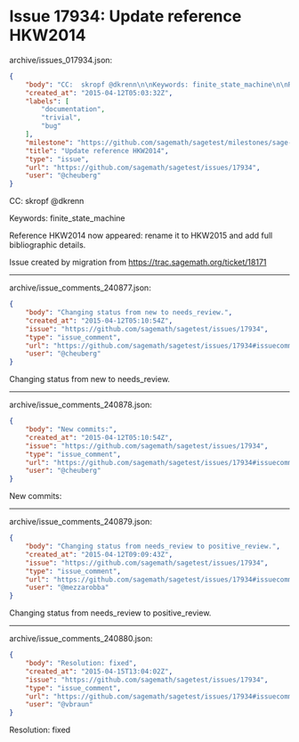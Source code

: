 # Issue 17934: Update reference HKW2014

archive/issues_017934.json:
```json
{
    "body": "CC:  skropf @dkrenn\n\nKeywords: finite_state_machine\n\nReference HKW2014 now appeared: rename it to HKW2015 and add full bibliographic details.\n\nIssue created by migration from https://trac.sagemath.org/ticket/18171\n\n",
    "created_at": "2015-04-12T05:03:32Z",
    "labels": [
        "documentation",
        "trivial",
        "bug"
    ],
    "milestone": "https://github.com/sagemath/sagetest/milestones/sage-6.6",
    "title": "Update reference HKW2014",
    "type": "issue",
    "url": "https://github.com/sagemath/sagetest/issues/17934",
    "user": "@cheuberg"
}
```
CC:  skropf @dkrenn

Keywords: finite_state_machine

Reference HKW2014 now appeared: rename it to HKW2015 and add full bibliographic details.

Issue created by migration from https://trac.sagemath.org/ticket/18171





---

archive/issue_comments_240877.json:
```json
{
    "body": "Changing status from new to needs_review.",
    "created_at": "2015-04-12T05:10:54Z",
    "issue": "https://github.com/sagemath/sagetest/issues/17934",
    "type": "issue_comment",
    "url": "https://github.com/sagemath/sagetest/issues/17934#issuecomment-240877",
    "user": "@cheuberg"
}
```

Changing status from new to needs_review.



---

archive/issue_comments_240878.json:
```json
{
    "body": "New commits:",
    "created_at": "2015-04-12T05:10:54Z",
    "issue": "https://github.com/sagemath/sagetest/issues/17934",
    "type": "issue_comment",
    "url": "https://github.com/sagemath/sagetest/issues/17934#issuecomment-240878",
    "user": "@cheuberg"
}
```

New commits:



---

archive/issue_comments_240879.json:
```json
{
    "body": "Changing status from needs_review to positive_review.",
    "created_at": "2015-04-12T09:09:43Z",
    "issue": "https://github.com/sagemath/sagetest/issues/17934",
    "type": "issue_comment",
    "url": "https://github.com/sagemath/sagetest/issues/17934#issuecomment-240879",
    "user": "@mezzarobba"
}
```

Changing status from needs_review to positive_review.



---

archive/issue_comments_240880.json:
```json
{
    "body": "Resolution: fixed",
    "created_at": "2015-04-15T13:04:02Z",
    "issue": "https://github.com/sagemath/sagetest/issues/17934",
    "type": "issue_comment",
    "url": "https://github.com/sagemath/sagetest/issues/17934#issuecomment-240880",
    "user": "@vbraun"
}
```

Resolution: fixed
